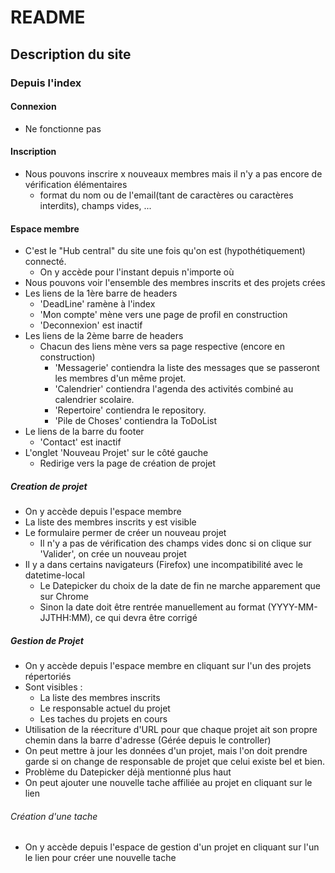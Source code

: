 # README


## Description du site

### Depuis l'index

#### Connexion

* Ne fonctionne pas

#### Inscription

* Nous pouvons inscrire x nouveaux membres mais il n'y a pas encore de vérification élémentaires
	* format du nom ou de l'email(tant de caractères ou caractères interdits), champs vides, ...

#### Espace membre

* C'est le "Hub central" du site une fois qu'on est (hypothétiquement) connecté.
	* On y accède pour l'instant depuis n'importe où
* Nous pouvons voir l'ensemble des membres inscrits et des projets crées
* Les liens de la 1ère barre de headers
	* 'DeadLine' ramène à l'index
	* 'Mon compte' mène vers une page de profil en construction
	* 'Deconnexion' est inactif
* Les liens de la 2ème barre de headers
	* Chacun des liens mène vers sa page respective (encore en construction)
		* 'Messagerie' contiendra la liste des messages que se passeront les membres d'un même projet.
		* 'Calendrier' contiendra l'agenda des activités combiné au calendrier scolaire.
		* 'Repertoire' contiendra le repository.
		* 'Pile de Choses' contiendra la ToDoList
* Le liens de la barre du footer
	* 'Contact' est inactif
* L'onglet 'Nouveau Projet' sur le côté gauche
	* Redirige vers la page de création de projet

##### Creation de projet

* On y accède depuis l'espace membre 
* La liste des membres inscrits y est visible
* Le formulaire permer de créer un nouveau projet
	* Il n'y a pas de vérification des champs vides donc si on clique sur 'Valider', on crée un nouveau projet
* Il y a dans certains navigateurs (Firefox) une incompatibilité avec le datetime-local
	* Le Datepicker du choix de la date de fin ne marche apparement que sur Chrome
	* Sinon la date doit être rentrée manuellement au format (YYYY-MM-JJTHH:MM), ce qui devra être corrigé

##### Gestion de Projet

* On y accède depuis l'espace membre en cliquant sur l'un des projets répertoriés
* Sont visibles :
	* La liste des membres inscrits
	* Le responsable actuel du projet
	* Les taches du projets en cours
* Utilisation de la réecriture d'URL pour que chaque projet ait son propre chemin dans la barre d'adresse (Gérée depuis le controller)
* On peut mettre à jour les données d'un projet, mais l'on doit prendre garde si on change de responsable de projet que celui existe bel et bien.
* Problème du Datepicker déjà mentionné plus haut
* On peut ajouter une nouvelle tache affiliée au projet en cliquant sur le lien

###### Création d'une tache

* On y accède depuis l'espace de gestion d'un projet en cliquant sur l'un le lien pour créer une nouvelle tache




